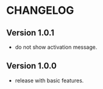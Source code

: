 # CHANGELOG

## Version 1.0.1

* do not show activation message.

## Version 1.0.0

* release with basic features.

